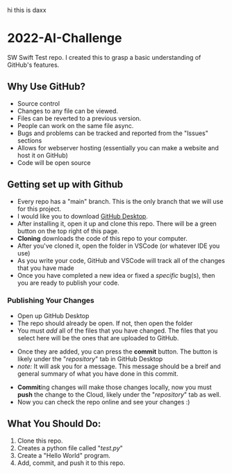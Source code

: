 hi this is daxx

# 2022-AI-Challenge
SW Swift Test repo.
I created this to grasp a basic understanding of GitHub's features.


## Why Use GitHub?
 - Source control
  - Changes to any file can be viewed.
  - Files can be reverted to a previous version.
  - People can work on the same file async.
 - Bugs and problems can be tracked and reported from the "Issues" sections
 - Allows for webserver hosting (essentially you can make a website and host it on GitHub)
 - Code will be open source


## Getting set up with Github
 * Every repo has a "main" branch. This is the only branch that we will use for this project.
 * I would like you to download [GitHub Desktop](https://desktop.github.com/).
 * After installing it, open it up and clone this repo. There will be a green button on the top right of this page.
  * __Cloning__ downloads the code of this repo to your computer.
  * After you've cloned it, open the folder in VSCode (or whatever IDE you use)
  * As you write your code, GitHub and VSCode will track all of the changes that you have made
  * Once you have completed a new idea or fixed a _specific_ bug(s), then you are ready to publish your code.


### Publishing Your Changes
 - Open up GitHub Desktop
 - The repo should already be open. If not, then open the folder
 - You must *add* all of the files that you have changed. The files that you select here will be the ones that are uploaded to GitHub.
 * Once they are added, you can press the **commit** button. The button is likely under the "*repository*" tab in GitHub Desktop
  * *note:* It will ask you for a message. This message should be a breif and general summary of what you have done in this commit.
- **Commit**ing changes will make those changes locally, now you must **push** the change to the Cloud, likely under the "*repository*" tab as well.
- Now you can check the repo online and see your changes :)


## What You Should Do:
1. Clone this repo.
2. Creates a python file called "*test.py*"
3. Create a "Hello World" program.
4. Add, commit, and push it to this repo.

